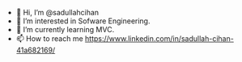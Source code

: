 - 👋 Hi, I’m @sadullahcihan
- 👀 I’m interested in Sofware Engineering.
- 🌱 I’m currently learning MVC.
- 📫 How to reach me https://www.linkedin.com/in/sadullah-cihan-41a682169/

<!---
sadullahcihan/sadullahcihan is a ✨ special ✨ repository because its `README.md` (this file) appears on your GitHub profile.
You can click the Preview link to take a look at your changes.
--->

